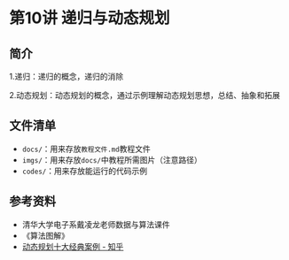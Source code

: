 # 第10讲   递归与动态规划  

## 简介
1.递归：递归的概念，递归的消除

2.动态规划：动态规划的概念，通过示例理解动态规划思想，总结、抽象和拓展

## 文件清单
- <code>docs/</code>：用来存放<code>教程文件.md</code>教程文件
- <code>imgs/</code>：用来存放<code>docs/</code>中教程所需图片（注意路径）
- <code>codes/</code>：用来存放能运行的代码示例

## 参考资料
- 清华大学电子系戴凌龙老师数据与算法课件
- 《算法图解》
- [动态规划十大经典案例 - 知乎](https://zhuanlan.zhihu.com/p/107501014)
